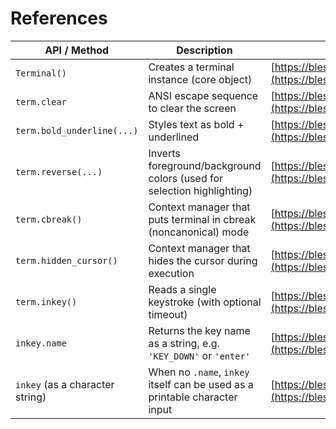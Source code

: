 # References

| API / Method                    | Description                                                                | Link                                                                                                                                                                             |
| ------------------------------- | -------------------------------------------------------------------------- | -------------------------------------------------------------------------------------------------------------------------------------------------------------------------------- |
| `Terminal()`                    | Creates a terminal instance (core object)                                  | [https://blessed.readthedocs.io/en/latest/terminal.html#Terminal](https://blessed.readthedocs.io/en/latest/terminal.html#Terminal)                                               |
| `term.clear`                    | ANSI escape sequence to clear the screen                                   | [https://blessed.readthedocs.io/en/latest/terminal.html#Terminal.clear](https://blessed.readthedocs.io/en/latest/terminal.html#Terminal.clear)                                   |
| `term.bold_underline(...)`      | Styles text as bold + underlined                                           | [https://blessed.readthedocs.io/en/latest/terminal.html#Terminal.bold\_underline](https://blessed.readthedocs.io/en/latest/terminal.html#Terminal.bold_underline)                |
| `term.reverse(...)`             | Inverts foreground/background colors (used for selection highlighting)     | [https://blessed.readthedocs.io/en/latest/terminal.html#Terminal.reverse](https://blessed.readthedocs.io/en/latest/terminal.html#Terminal.reverse)                               |
| `term.cbreak()`                 | Context manager that puts terminal in cbreak (noncanonical) mode           | [https://blessed.readthedocs.io/en/latest/terminal.html#Terminal.cbreak](https://blessed.readthedocs.io/en/latest/terminal.html#Terminal.cbreak)                                 |
| `term.hidden_cursor()`          | Context manager that hides the cursor during execution                     | [https://blessed.readthedocs.io/en/latest/terminal.html#Terminal.hidden\_cursor](https://blessed.readthedocs.io/en/latest/terminal.html#Terminal.hidden_cursor)                  |
| `term.inkey()`                  | Reads a single keystroke (with optional timeout)                           | [https://blessed.readthedocs.io/en/latest/terminal.html#Terminal.inkey](https://blessed.readthedocs.io/en/latest/terminal.html#Terminal.inkey)                                   |
| `inkey.name`                    | Returns the key name as a string, e.g. `'KEY_DOWN'` or `'enter'`           | [https://blessed.readthedocs.io/en/latest/keyboard.html#blessed.keyboard.Keystroke.name](https://blessed.readthedocs.io/en/latest/keyboard.html#blessed.keyboard.Keystroke.name) |
| `inkey` (as a character string) | When no `.name`, `inkey` itself can be used as a printable character input | [https://blessed.readthedocs.io/en/latest/keyboard.html#blessed.keyboard.Keystroke](https://blessed.readthedocs.io/en/latest/keyboard.html#blessed.keyboard.Keystroke)           |
